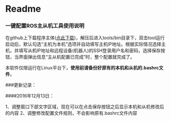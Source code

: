 # Readme
### 一键配置ROS主从机工具使用说明
在github上下载程序主体([点此下载](https://github.com/ROSClub/ROSControlPanel/archive/master.zip))，解压后进入tools/bin目录下，双击tool运行
启动后，默认勾选“主机为本机”选项并自动填写主机IP地址。根据实际情况选择主机，并填写从机IP地址和远程设备(机器人)的SSH登录用户名和密码，选择保存按钮，当界面弹出信息“主从机配置已完成”时，整个配置就完成了。

本软件仅限运行在Linux平台下，**使用前请备份好原有的本机和从机的.bashrc文件**。

###更新记录：

####2016年12月13日：

1、调整窗口下部文字区域，现在可以在点击保存按钮之后显示本机和从机修改后的内容
2、调整修改配置文件规则，不会影响原有.bashrc文件内容
